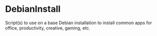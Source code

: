 # DebianInstall
Script(s) to use on a base Debian installation to install common apps for office, productivity, creative, gaming, etc.

